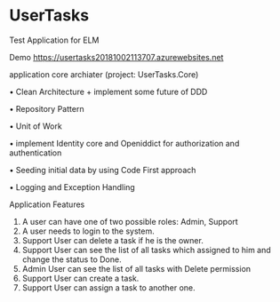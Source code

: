 # UserTasks
Test Application for ELM

Demo
https://usertasks20181002113707.azurewebsites.net

application core archiater (project: UserTasks.Core)

• Clean Architecture + implement some future of DDD

• Repository Pattern

• Unit of Work

• implement Identity core and Openiddict for authorization and authentication

• Seeding initial data by using Code First approach

• Logging and Exception Handling

Application Features
1. A user can have one of two possible roles: Admin, Support
2. A user needs to login to the system.
3. Support User can delete a task if he is the owner.
4. Support User can see the list of all tasks which assigned to him and change the status to Done.
5. Admin User can see the list of all tasks with Delete permission
5. Support User can create a task.
5. Support User can assign a task to another one. 
